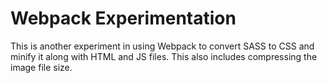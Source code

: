 # Webpack Experimentation
This is another experiment in using Webpack to convert SASS to CSS and minify it along with HTML and JS files. This also includes compressing the image file size.
